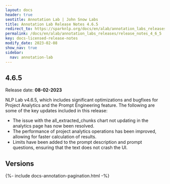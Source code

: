 ```yaml
---
layout: docs
header: true
seotitle: Annotation Lab | John Snow Labs
title: Annotation Lab Release Notes 4.6.5
redirect_to: https://sparknlp.org/docs/en/alab/annotation_labs_releases/release_notes_4_6_5
permalink: /docs/en/alab/annotation_labs_releases/release_notes_4_6_5
key: docs-licensed-release-notes
modify_date: 2023-02-08
show_nav: true
sidebar:
  nav: annotation-lab
---
```


<div class="h3-box" markdown="1">

## 4.6.5

Release date: **08-02-2023**

NLP Lab v4.6.5, which includes significant optimizations and bugfixes for Project Analytics and the Prompt Engineering feature. The following are some of the key updates included in this release:
	
* The issue with the all_extracted_chunks chart not updating in the analytics page has now been resolved.	
* The performance of project analytics operations has been improved, allowing for faster calculation of results.	
* Limits have been added to the prompt description and prompt questions, ensuring that the text does not crash the UI.

</div><div class="prev_ver h3-box" markdown="1">

## Versions

</div>

{%- include docs-annotation-pagination.html -%}